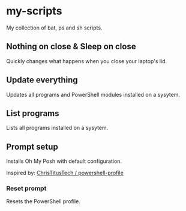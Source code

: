 # my-scripts
My collection of bat, ps and sh scripts.

## Nothing on close & Sleep on close
Quickly changes what happens when you close your laptop's lid.

## Update everything
Updates all programs and PowerShell modules installed on a sysytem.

## List programs
Lists all programs installed on a sysytem.

## Prompt setup
Installs Oh My Posh with default configuration.

Inspired by: [ChrisTitusTech / powershell-profile](https://github.com/ChrisTitusTech/powershell-profile)

### Reset prompt
Resets the PowerShell profile.